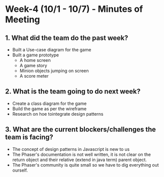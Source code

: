 # Week-4 (10/1 - 10/7) - Minutes of Meeting

## 1.  What did the team do the past week?
* Built a Use-case diagram for the game 
* Built a game prototype
	* A home screen
	* A game story
	* Minion objects jumping on screen
	* A score meter  

## 2.  What is the team going to do next week?
* Create a class diagram for the game
* Build the game as per the wireframe
* Research on hoe tointegrate design patterns 

## 3.  What are the current blockers/challenges the team is facing?
* The concept of design patterns in Javascript is new to us
* The Phaser's documentation is not well written, it is not clear on the return object and their relative (extend in java term) parent object.  
* The Phaser's community is quite small so we have to dig everything out ourself.  
